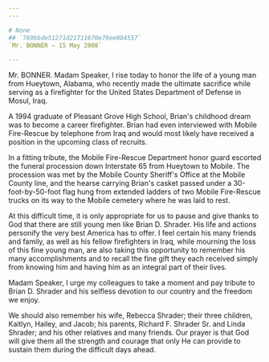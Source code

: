 ```yaml
---
---

# None
## `769bbde51271d21711670e79ee084557`
`Mr. BONNER — 15 May 2008`

---
```



Mr. BONNER. Madam Speaker, I rise today to honor the life of a young 
man from Hueytown, Alabama, who recently made the ultimate sacrifice 
while serving as a firefighter for the United States Department of 
Defense in Mosul, Iraq.

A 1994 graduate of Pleasant Grove High School, Brian's childhood 
dream was to become a career firefighter. Brian had even interviewed 
with Mobile Fire-Rescue by telephone from Iraq and would most likely 
have received a position in the upcoming class of recruits.

In a fitting tribute, the Mobile Fire-Rescue Department honor guard 
escorted the funeral procession down Interstate 65 from Hueytown to 
Mobile. The procession was met by the Mobile County Sheriff's Office at 
the Mobile County line, and the hearse carrying Brian's casket passed 
under a 30-foot-by-50-foot flag hung from extended ladders of two 
Mobile Fire-Rescue trucks on its way to the Mobile cemetery where he 
was laid to rest.

At this difficult time, it is only appropriate for us to pause and 
give thanks to God that there are still young men like Brian D. 
Shrader. His life and actions personify the very best America has to 
offer. I feel certain his many friends and family, as well as his 
fellow firefighters in Iraq, while mourning the loss of this fine young 
man, are also taking this opportunity to remember his many 
accomplishments and to recall the fine gift they each received simply 
from knowing him and having him as an integral part of their lives.

Madam Speaker, I urge my colleagues to take a moment and pay tribute 
to Brian D. Shrader and his selfless devotion to our country and the 
freedom we enjoy.

We should also remember his wife, Rebecca Shrader; their three 
children, Kaitlyn, Hailey, and Jacob; his parents, Richard F. Shrader 
Sr. and Linda Shrader; and his other relatives and many friends. Our 
prayer is that God will give them all the strength and courage that 
only He can provide to sustain them during the difficult days ahead.
